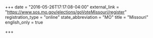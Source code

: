 +++
date = "2016-05-26T17:17:08-04:00"
external_link = "https://www.sos.mo.gov/elections/goVoteMissouri/register"
registration_type = "online"
state_abbreviation = "MO"
title = "Missouri"
english_only = true

+++
